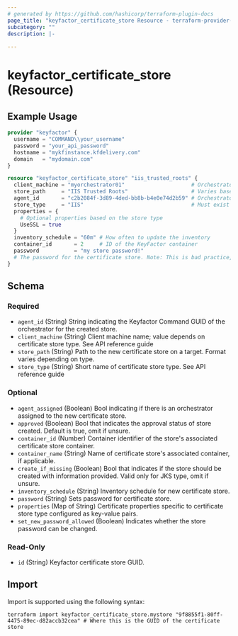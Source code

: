 ```yaml
---
# generated by https://github.com/hashicorp/terraform-plugin-docs
page_title: "keyfactor_certificate_store Resource - terraform-provider-keyfactor"
subcategory: ""
description: |-
  
---
```


# keyfactor_certificate_store (Resource)



## Example Usage

```terraform
provider "keyfactor" {
  username = "COMMAND\\your_username"
  password = "your_api_password"
  hostname = "mykfinstance.kfdelivery.com"
  domain   = "mydomain.com"
}

resource "keyfactor_certificate_store" "iis_trusted_roots" {
  client_machine = "myorchestrator01"                     # Orchestrator client name
  store_path     = "IIS Trusted Roots"                    # Varies based on store type
  agent_id       = "c2b2084f-3d89-4ded-bb8b-b4e0e74d2b59" # Orchestrator GUID
  store_type     = "IIS"                                  # Must exist in KeyFactor
  properties = {
    # Optional properties based on the store type
    UseSSL = true
  }
  inventory_schedule = "60m" # How often to update the inventory
  container_id       = 2     # ID of the KeyFactor container
  password           = "my store password!"
  # The password for the certificate store. Note: This is bad practice, use TF_VAR_<variable_name> instead.
}
```

<!-- schema generated by tfplugindocs -->
## Schema

### Required

- `agent_id` (String) String indicating the Keyfactor Command GUID of the orchestrator for the created store.
- `client_machine` (String) Client machine name; value depends on certificate store type. See API reference guide
- `store_path` (String) Path to the new certificate store on a target. Format varies depending on type.
- `store_type` (String) Short name of certificate store type. See API reference guide

### Optional

- `agent_assigned` (Boolean) Bool indicating if there is an orchestrator assigned to the new certificate store.
- `approved` (Boolean) Bool that indicates the approval status of store created. Default is true, omit if unsure.
- `container_id` (Number) Container identifier of the store's associated certificate store container.
- `container_name` (String) Name of certificate store's associated container, if applicable.
- `create_if_missing` (Boolean) Bool that indicates if the store should be created with information provided. Valid only for JKS type, omit if unsure.
- `inventory_schedule` (String) Inventory schedule for new certificate store.
- `password` (String) Sets password for certificate store.
- `properties` (Map of String) Certificate properties specific to certificate store type configured as key-value pairs.
- `set_new_password_allowed` (Boolean) Indicates whether the store password can be changed.

### Read-Only

- `id` (String) Keyfactor certificate store GUID.

## Import

Import is supported using the following syntax:

```shell
terraform import keyfactor_certificate_store.mystore "9f8855f1-80ff-4475-89ec-d82accb32cea" # Where this is the GUID of the certificate store
```
